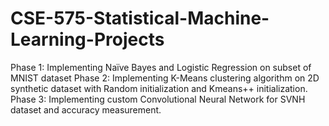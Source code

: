 # CSE-575-Statistical-Machine-Learning-Projects
Phase 1: Implementing Naïve Bayes and Logistic Regression on subset of MNIST dataset
Phase 2: Implementing K-Means clustering algorithm on 2D synthetic dataset with Random initialization and Kmeans++ initialization.
Phase 3: Implementing custom Convolutional Neural Network for SVNH dataset and accuracy measurement.
